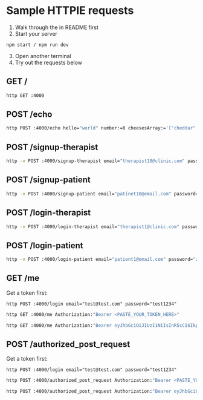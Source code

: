 # Sample HTTPIE requests

1. Walk through the in README first
2. Start your server

```
npm start / npm run dev
```

3. Open another terminal
4. Try out the requests below

## GET /

```bash
http GET :4000
```

## POST /echo

```bash
http POST :4000/echo hello="world" number:=0 cheesesArray:='["cheddar", "rochefort", "stilton"]'
```

## POST /signup-therapist

```bash
http -v POST :4000/signup-therapist email="therapist10@clinic.com" password="zzz" name="therapist 10"
```

## POST /signup-patient

```bash
http -v POST :4000/signup-patient email="patinet10@email.com" password="zzz" name="patient 10"
```

## POST /login-therapist

```bash
http -v POST :4000/login-therapist email="therapist1@clinic.com" password="zzz"
```

## POST /login-patient

```bash
http -v POST :4000/login-patient email="patient1@email.com" password="zzz"
```

## GET /me

Get a token first:

```
http POST :4000/login email="test@test.com" password="test1234"
```

```bash
http GET :4000/me Authorization:"Bearer <PASTE_YOUR_TOKEN_HERE>"
```

```bash
http GET :4000/me Authorization:"Bearer eyJhbGciOiJIUzI1NiIsInR5cCI6IkpXVCJ9.eyJwYXRpZW50RW1haWwiOiJwYXRpZW50MUBlbWFpbC5jb20iLCJpYXQiOjE2MjAyMTc1NDAsImV4cCI6MTYyMDIyNDc0MH0.goUv70sQByixCzwTbM3LdRAUQpKMTaRDMEnfSD9VA5Y"
```

## POST /authorized_post_request

Get a token first:

```
http POST :4000/login email="test@test.com" password="test1234"
```

```bash
http POST :4000/authorized_post_request Authorization:"Bearer <PASTE_YOUR_TOKEN_HERE>" hello="world" number:=0 cheesesArray:='["cheddar", "rochefort", "stilton"]'
```

```bash
http POST :4000/authorized_post_request Authorization:"Bearer eyJhbGciOiJIUzI1NiIsInR5cCI6IkpXVCJ9.eyJ1c2VySWQiOjIxLCJpYXQiOjE1ODQ2MTQxMjYsImV4cCI6MTU4NDYyMTMyNn0.3WKeq1MmGQaq5iMSds3ff8JNBJa5D2k3DDW645OFrAY" hello="world" number:=0 cheesesArray:='["cheddar", "rochefort", "stilton"]'
```
